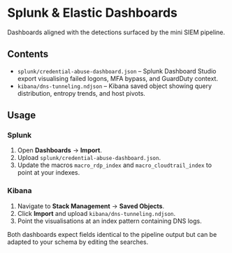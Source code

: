 # Splunk & Elastic Dashboards

Dashboards aligned with the detections surfaced by the mini SIEM pipeline.

## Contents
- `splunk/credential-abuse-dashboard.json` – Splunk Dashboard Studio export visualising failed logons, MFA bypass, and GuardDuty context.
- `kibana/dns-tunneling.ndjson` – Kibana saved object showing query distribution, entropy trends, and host pivots.

## Usage
### Splunk
1. Open **Dashboards** → **Import**.
2. Upload `splunk/credential-abuse-dashboard.json`.
3. Update the macros `macro_rdp_index` and `macro_cloudtrail_index` to point at your indexes.

### Kibana
1. Navigate to **Stack Management** → **Saved Objects**.
2. Click **Import** and upload `kibana/dns-tunneling.ndjson`.
3. Point the visualisations at an index pattern containing DNS logs.

Both dashboards expect fields identical to the pipeline output but can be adapted to your schema by editing the searches.
